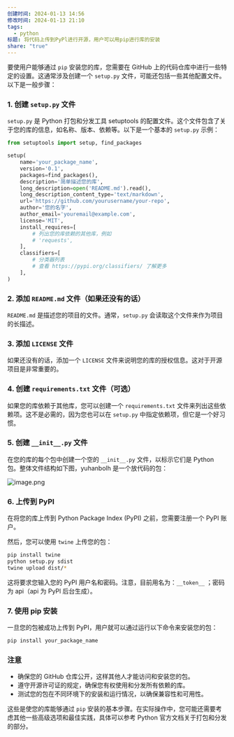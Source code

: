 ```yaml
---
创建时间: 2024-01-13 14:56
修改时间: 2024-01-13 21:10
tags:
  - python
标题: 将代码上传到PyPl进行开源，用户可以用pip进行库的安装
share: "true"
---
```



要使用户能够通过 `pip` 安装您的库，您需要在 GitHub 上的代码仓库中进行一些特定的设置。这通常涉及创建一个 `setup.py` 文件，可能还包括一些其他配置文件。以下是一般步骤：

### 1. 创建 `setup.py` 文件
`setup.py` 是 Python 打包和分发工具 setuptools 的配置文件。这个文件包含了关于您的库的信息，如名称、版本、依赖等。以下是一个基本的 `setup.py` 示例：

```python
from setuptools import setup, find_packages

setup(
    name='your_package_name',
    version='0.1',
    packages=find_packages(),
    description='简单描述您的库',
    long_description=open('README.md').read(),
    long_description_content_type='text/markdown',
    url='https://github.com/yourusername/your-repo',
    author='您的名字',
    author_email='youremail@example.com',
    license='MIT',
    install_requires=[
        # 列出您的库依赖的其他库，例如
        # 'requests',
    ],
    classifiers=[
        # 分类器列表
        # 查看 https://pypi.org/classifiers/ 了解更多
    ],
)
```

### 2. 添加 `README.md` 文件（如果还没有的话）
`README.md` 是描述您的项目的文件。通常，`setup.py` 会读取这个文件来作为项目的长描述。

### 3. 添加 `LICENSE` 文件
如果还没有的话，添加一个 `LICENSE` 文件来说明您的库的授权信息。这对于开源项目是非常重要的。

### 4. 创建 `requirements.txt` 文件（可选）
如果您的库依赖于其他库，您可以创建一个 `requirements.txt` 文件来列出这些依赖项。这不是必需的，因为您也可以在 `setup.py` 中指定依赖项，但它是一个好习惯。

### 5. 创建 `__init__.py` 文件
在您的库的每个包中创建一个空的 `__init__.py` 文件，以标示它们是 Python 包。整体文件结构如下图，yuhanbolh 是一个放代码的包：

![image.png](https://gdsx.sanrenjz.com/PicGo/20240113150602.png)


### 6. 上传到 PyPI
在将您的库上传到 Python Package Index (PyPI) 之前，您需要注册一个 PyPI 账户。

然后，您可以使用 `twine` 上传您的包：

```bash
pip install twine
python setup.py sdist
twine upload dist/*
```

这将要求您输入您的 PyPI 用户名和密码。注意，目前用名为：`__token__` ；密码为 api（api 为 PyPl 后台生成）。

### 7. 使用 pip 安装
一旦您的包被成功上传到 PyPI，用户就可以通过运行以下命令来安装您的包：

```bash
pip install your_package_name
```

### 注意
- 确保您的 GitHub 仓库公开，这样其他人才能访问和安装您的包。
- 遵守开源许可证的规定，确保您有权使用和分发所有依赖的库。
- 测试您的包在不同环境下的安装和运行情况，以确保兼容性和可用性。

这些是使您的库能够通过 `pip` 安装的基本步骤。在实际操作中，您可能还需要考虑其他一些高级选项和最佳实践，具体可以参考 Python 官方文档关于打包和分发的部分。

